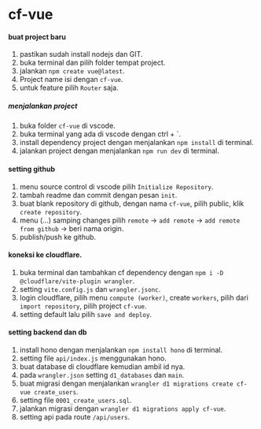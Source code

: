 # cf-vue

#### buat project baru
1. pastikan sudah install nodejs dan GIT.
2. buka terminal dan pilih folder tempat project.
3. jalankan `npm create vue@latest`.
4. Project name isi dengan `cf-vue`.
5. untuk feature pilih `Router` saja.

##### menjalankan project
1. buka folder `cf-vue` di vscode.
2. buka terminal yang ada di vscode dengan ctrl + `.
3. install dependency project dengan menjalankan `npm install` di terminal.
4. jalankan project dengan menjalankan `npm run dev` di terminal.

#### setting github
1. menu source control di vscode pilih `Initialize Repository`.
2. tambah readme dan commit dengan pesan `init`.
3. buat blank repository di github, dengan nama `cf-vue`, pilih public, klik `create repository`.
4. menu (...) samping changes pilih `remote` -> `add remote` -> `add remote from github` -> beri nama origin.
5. publish/push ke github.

#### koneksi ke cloudflare.
1. buka terminal dan tambahkan cf dependency dengan `npm i -D @cloudflare/vite-plugin wrangler`.
2. setting `vite.config.js` dan `wrangler.jsonc`.
3. login cloudflare, pilih menu `compute (worker)`, create `workers`, pilih dari `import repository`, pilih project `cf-vue`.
4. setting default lalu pilih `save and deploy`.

#### setting backend dan db
1. install hono dengan menjalankan `npm install hono` di terminal.
2. setting file `api/index.js` menggunakan hono.
3. buat database di cloudflare kemudian ambil id nya.
4. pada `wrangler.json` setting `d1_databases` dan `main`.
5. buat migrasi dengan menjalankan `wrangler d1 migrations create cf-vue create_users`.
6. setting file `0001_create_users.sql`.
7. jalankan migrasi dengan `wrangler d1 migrations apply cf-vue`.
8. setting api pada route `/api/users`.
